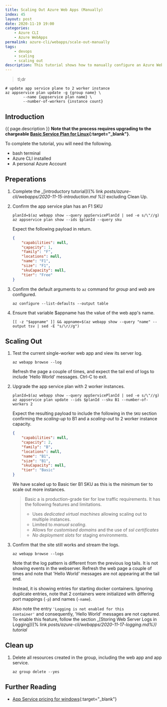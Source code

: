 ```yaml
---
title: Scaling Out Azure Web Apps (Manually)
index: 45
layout: post
date: 2020-11-19 19:00
categories: 
    - Azure CLI
    - Azure WebApps
permalink: azure-cli/webapps/scale-out-manually
tags: 
    - devops
    - scaling
    - scaling out
description: This tutorial shows how to manually configure an Azure Web App to load-balanced with multiple worker instances.
---
```

>tl;dr
```shell
# update app service plane to 2 worker instance
az appservice plan update -g {group name} \
        --name {appservice plan name} \
        --number-of-workers {instance count}
```

## **Introduction**

{{ page.description }} **Note that the process requires upgrading to the chargeable [Basic Service Plan for Linux](https://azure.microsoft.com/en-gb/pricing/details/app-service/linux/){:target="_blank"}**.

To complete the tutorial, you will need the following.

- bash terminal
- Azure CLI installed
- A personal Azure Account

## **Preperations**

1. Complete the _[introductory tutorial]({% link _posts/azure-cli/webapps/2020-11-15-introduction.md %})_ excluding Clean Up.

1. Confirm the app service plan has an F1 SKU
    ```shell
    planId=$(az webapp show --query appServicePlanId | sed -e s/\"//g)
    az appservice plan show --ids $planId --query sku
    ```
    Expect the following payload in return.
    ```json
    {
        "capabilities": null,
        "capacity": 1,
        "family": "F",
        "locations": null,
        "name": "F1",
        "size": "F1",
        "skuCapacity": null,
        "tier": "Free"
    }
    ```

1. Confirm the default arguments to `az` command for _group_ and _web_ are configured.
    ```shell
    az configure --list-defaults --output table
    ```

1. Ensure that variable $appname has the value of the web app's name.

    ```shell
    [[ -z "$appname" ]] && appname=$(az webapp show --query "name" --output tsv | sed -E "s/\r//g")
    ```

## **Scaling Out**

1. Test the current single-worker web app and view its server log.
    ```shell
    az webapp browse --log
    ```
    Refresh the page a couple of times, and expect the tail end of logs to include 'Hello World' messages. Ctrl-C to exit.

1. Upgrade the app service plan with 2 worker instances.

    ```shell
    planId=$(az webapp show --query appServicePlanId | sed -e s/\"//g)
    az appservice plan update --ids $planId --sku B1 --number-of-workers 2
    ```
    Expect the resulting payload to include the following in the <code>SKU</code> section confirming the _scaling-up_ to B1 and a _scaling-out_ to 2 worker instance capacity.
    ```json
    {
        "capabilities": null,
        "capacity": 2,
        "family": "B",
        "locations": null,
        "name": "B1",
        "size": "B1",
        "skuCapacity": null,
        "tier": "Basic"
    }
    ```
    We have scaled up to Basic tier B1 SKU as this is the minimum tier to scale out more instances.
    > Basic a is production-grade tier for low traffic requirements. It has the following features and limitations.
    > - Uses _dedicated virtual machines_ allowing scaling out to multiple instances.
    > - Limited to _manual scaling_.
    > - Allows for _customised domains_ and the use of _ssl certificates_
    > - _No deployment slots_ for staging environments.

1. Confirm that the site still works and stream the logs.

    ```shell
    az webapp browse --logs
    ```
    Note that the log pattern is different from the previous log tails. It is not showing events in the webserver. Refresh the web page a couple of times and note that 'Hello World' messages are not appearing at the tail end. 

    Instead, it is showing entries for starting docker containers. Ignoring duplicate entries, note that 2 containers were initialized with differing port mappings (<code>-p</code>) and names (<code>-name</code>).
    
    Also note the entry <code>'Logging is not enabled for this container'</code> and consequently, 'Hello World' messages are not captured. To enable this feature, follow the section _[Storing Web Server Logs in Logging]({% link _posts/azure-cli/webapps/2020-11-17-logging.md%}) tutorial_

## **Clean up**

1. Delete all resources created in the group, including the web app and app service.

    ```shell
    az group delete --yes
    ```

## **Further Reading**

- [App Service pricing for windows](https://azure.microsoft.com/en-gb/pricing/details/app-service/windows/){:target="_blank"}